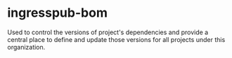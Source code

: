 # ingresspub-bom
Used to control the versions of project's dependencies and provide a central place to define and update those versions for all projects under this organization.
